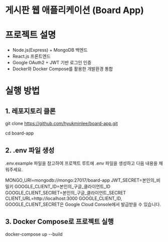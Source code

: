 # 게시판 웹 애플리케이션 (Board App)

# 프로젝트 설명
- Node.js(Express) + MongoDB 백엔드
- React.js 프론트엔드
- Google OAuth2 + JWT 기반 로그인 인증
- Docker와 Docker Compose를 활용한 개발환경 통합

# 실행 방법

## 1. 레포지토리 클론
git clone https://github.com/hyukminlee/board-app.git

cd board-app

## 2. .env 파일 생성
.env.example 파일을 참고하여 프로젝트 루트에 .env 파일을 생성하고 다음 내용을 채워주세요.

MONGO_URI=mongodb://mongo:27017/board-app
JWT_SECRET=본인의_비밀키
GOOGLE_CLIENT_ID=본인의_구글_클라이언트_ID
GOOGLE_CLIENT_SECRET=본인의_구글_클라이언트_SECRET
CLIENT_URL=http://localhost:3000
GOOGLE_CLIENT_ID, GOOGLE_CLIENT_SECRET은 Google Cloud Console에서 발급받을 수 있습니다.

## 3. Docker Compose로 프로젝트 실행
docker-compose up --build